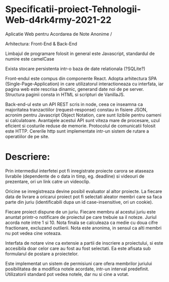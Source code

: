 # Specificatii-proiect-Tehnologii-Web-d4rk4rmy-2021-22
Aplicatie Web pentru Acordarea de Note Anonime / 


Arhitectura: Front-End & Back-End

Limbajul de programare folosit in general este Javascript, standardul de numire este camelCase

Exista stocare persistenta intr-o baza de date relationala (?SQLite?)

Front-endul este compus din componente React. Adopta arhitectura SPA (Single-Page-Application) in care utilizatorul interactioneaza cu interfata, iar pagina web este rescrisa dinamic, generand date noi de pe server. Structura paginii consta in HTML si scripturi de VanillaJS. 

Back-end-ul este un API REST scris in node, ceea ce inseamna ca majoritatea tranzactiilor (request-response) constau in fisiere JSON, acronim pentru Javascript Object Notation, care sunt lizibile pentru oameni si calculatoare. Avantajele acestui API sunt viteza mare de procesare, uzul eficient si costurile reduse de memorie. Protocolul de comunicatii folosit este HTTP. Cererile http sunt implementate intr-un sistem de rutare a operatiilor de pe site.



Descriere:
==========
Prin intermediul interfetei pot fi inregistrate proiecte carora se ataseaza livrabile (dependente de o data in timp, eg. deadline) si videouri de prezentare, ori un link catre un videoclip. 

Oricine se inregistreaza devine posibil evaluator al altor proiecte. La fiecare data de livrare a oricarui proiect pot fi selectati aleator membri care sa faca parte din juriu (identificabili dupa un id case-insensitive, ori un cookie).

Fiecare proiect dispune de un juriu. Fiecare membru al acestui juriu este anuntat printr-o notificare de proiectul pe care trebuie sa il noteze. Juriul acorda note intre 1 si 10. Nota finala se calculeaza ca medie cu doua cifre fractionare, excluzand outlierii. Nota este anonima, in sensul ca alti membri nu pot vedea cine voteaza.

Interfata de notare vine ca extensie a partii de inscriere a proiectului, si este accesibila doar celor care au fost au fost selectati. Ea este afisata sub formularul de postare a proiectelor.

Este implementat un sistem de permisiuni care ofera membrilor juriului posibilitatea de a modifica notele acordate, intr-un interval predefinit. Utilizatorii standard pot vedea notele, dar nu si cine a votat.

